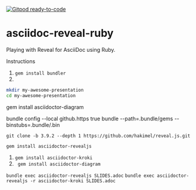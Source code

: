 [![Gitpod ready-to-code](https://img.shields.io/badge/Gitpod-ready--to--code-blue?logo=gitpod)](https://gitpod.io/#https://github.com/mpb27/asciidoc-reveal-ruby)

# asciidoc-reveal-ruby
Playing with Reveal for AsciiDoc using Ruby.

Instructions

1. `gem install bundler`
1.  
```bash
mkdir my-awesome-presentation 
cd my-awesome-presentation
```

gem install asciidoctor-diagram


bundle config --local github.https true
bundle --path=.bundle/gems --binstubs=.bundle/.bin


`git clone -b 3.9.2 --depth 1 https://github.com/hakimel/reveal.js.git`

`gem install asciidoctor-revealjs`

1. `gem install asciidoctor-kroki`
2. ` gem install asciidoctor-diagram`


`bundle exec asciidoctor-revealjs SLIDES.adoc`
`bundle exec asciidoctor-revealjs -r asciidoctor-kroki SLIDES.adoc`

